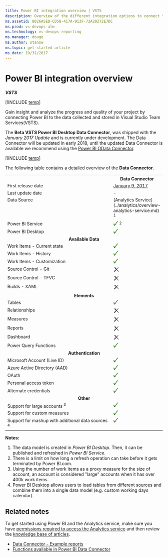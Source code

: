 ```yaml
---
title: Power BI integration overview | VSTS
description: Overview of the different integration options to connect to Power BI and VSTS.
ms.assetid: 8026A5ED-CD58-417A-913F-72A20272E7DC
ms.prod: vs-devops-alm
ms.technology: vs-devops-reporting
ms.manager: douge
ms.author: stansw
ms.topic: get-started-article
ms.date: 10/31/2017
---
```


# Power BI integration overview

***VSTS***

[!INCLUDE [temp](../_shared/analytics-preview.md)]

Gain insight and analyze the progress and quality of your project by connecting Power BI to the data collected and stored in Visual Studio Team Services(VSTS).

The **Beta VSTS Power BI Desktop Data Connector**, was shipped with the *January 2017 Update* and is currently under development.  The Data Connector will be updated in early 2018, until the updated Data Connector is available we recommend using the [Power BI OData Connector](../analytics/access-analytics-power-bi.md).

[!INCLUDE [temp](../_shared/content-pack-deprecation.md)]

The following table contains a detailed overview of the **Data Connector**.

<table>
<tbody valign="top">
    <tr>
        <th width="75%"></th>
        <th width="25%">Data Connector</th>
    </tr>
    <tr>
        <td>First release date</td>
        <td><a href="https://powerbi.microsoft.com/en-us/blog/power-bi-desktop-january-feature-summary/#visualStudioTeam Services">January 9, 2017</a></td>
    </tr>
    <tr>
        <td>Last update date</td>
        <td>-</td>
    </tr>
    <tr>
        <td>Data Source</td>
        <td>[Analytics Service](../analytics/overview-analytics-service.md)<sup> 1</sup></td>
    </tr>
    <tr>
        <td>Power BI Service</td>
        <td><img alt="checked" src="_img/icons/checkmark.png"><sup> 2</sup></td>
    </tr>
    <tr>
        <td>Power BI Desktop</td>
        <td><img alt="checked" src="_img/icons/checkmark.png"></td>
    </tr>
    <tr>
        <td style="text-align: center" colspan="3">
            <b>Available Data</b>
        </td>
    </tr>
    <tr>
        <td>Work Items - Current state</td>
        <td><img alt="checked" src="_img/icons/checkmark.png"></td>
    </tr>
    <tr>
        <td>Work Items - History</td>
        <td><img alt="checked" src="_img/icons/checkmark.png"></td>
    </tr>
    <tr>
        <td>Work Items - Customization</td>
        <td><img alt="checked" src="_img/icons/checkmark.png"></td>
    </tr>
    <tr>
        <td>Source Control - Git</td>
        <td><img alt="unchecked" src="_img/icons/delete-icon.png"></td>
    </tr>
    <tr>
        <td>Source Control - TFVC</td>
        <td><img alt="unchecked" src="_img/icons/delete-icon.png"></td>
    </tr>
    <tr>
        <td>Builds - XAML</td>
        <td><img alt="unchecked" src="_img/icons/delete-icon.png"></td>
    </tr>
        <tr>
        <td style="text-align: center" colspan="3">
            <b>Elements</b>
        </td>
    <tr>
    <tr>
        <td>Tables</td>
        <td><img alt="checked" src="_img/icons/checkmark.png"></td>
    </tr>
    <tr>
        <td>Relationships</td>
        <td><img alt="unchecked" src="_img/icons/delete-icon.png"></td>
    </tr>
    <tr>
        <td>Measures</td>
        <td><img alt="unchecked" src="_img/icons/delete-icon.png"></td>
    </tr>
    <tr>
        <td>Reports</td>
        <td><img alt="unchecked" src="_img/icons/delete-icon.png"></td>
    </tr>
    <tr>
        <td>Dashboard</td>
        <td><img alt="unchecked" src="_img/icons/delete-icon.png"></td>
    </tr>
    <tr>
        <td>Power Query Functions</td>
        <td><img alt="checked" src="_img/icons/checkmark.png"></td>
    </tr>
    <tr>
        <td style="text-align: center" colspan="3">
            <b>Authentication</b>
        </td>
    <tr>
    <tr>
        <td>Microsoft Account (Live ID)</td>
        <td><img alt="checked" src="_img/icons/checkmark.png"></td>
    </tr>
    <tr>
        <td>Azure Active Directory (AAD)</td>
        <td><img alt="checked" src="_img/icons/checkmark.png"></td>
    </tr>
    <tr>
        <td>OAuth</td>
        <td><img alt="checked" src="_img/icons/checkmark.png"></td>
    </tr>
    <tr>
        <td>Personal access token</td>
        <td><img alt="checked" src="_img/icons/checkmark.png"></td>
    </tr>
    <tr>
        <td>Alternate credentials</td>
        <td><img alt="checked" src="_img/icons/checkmark.png"></td>
    </tr>
    <tr>
        <td style="text-align: center" colspan="3">
            <b>Other</b>
        </td>
    <tr>
    <tr>
        <td>Support for large accounts<sup> 3</sup></td>
        <td><img alt="checked" src="_img/icons/checkmark.png"></td>
    </tr>
    <tr>
        <td>Support for custom measures</td>
        <td><img alt="checked" src="_img/icons/checkmark.png"></td>
    </tr>
    <tr>
        <td>Support for mashup with additional data sources<sup> 4</sup></td>
        <td><img alt="checked" src="_img/icons/checkmark.png"></td>
    </tr>
</tbody>
</table>

**Notes:**  
1. The data model is created in *Power BI Desktop*. Then, it can be published and refreshed in *Power BI Service*.
2. There is a limit on how long a refresh operation can take before it gets terminated by Power BI.com.
3. Using the number of work items as a proxy measure for the size of account, an account is considered "large" accounts when it has over 400k work items.
4. Power BI Desktop allows users to load tables from different sources and combine them into a single data model (e.g. custom working days calendar).



## Related notes

To get started using Power BI and the Analytics service, make sure you have [permissions required to access the Analytics service](../analytics/analytics-security.md) and then review the [knowledge base of articles](https://support.powerbi.com/).

- [Data Connector - Example reports](../powerbi/data-connector-examples.md)
- [Functions available in Power BI Data Connector](../powerbi/data-connector-functions.md)  
